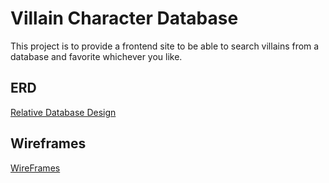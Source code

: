 # Villain Character Database
This project is to provide a frontend site to be able to search villains from a database and favorite whichever you like.

## ERD

[Relative Database Design](./ERD.png)

## Wireframes

[WireFrames](https://drive.google.com/file/d/1EOKDtv5QbE6I9c8Rfwb_MboP02_fzQCu/view?usp=sharing)
